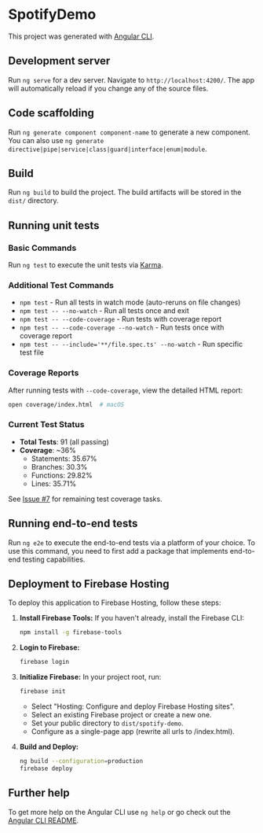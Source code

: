 # SpotifyDemo

This project was generated with [Angular CLI](https://github.com/angular/angular-cli).

## Development server

Run `ng serve` for a dev server. Navigate to `http://localhost:4200/`. The app will automatically reload if you change any of the source files.

## Code scaffolding

Run `ng generate component component-name` to generate a new component. You can also use `ng generate directive|pipe|service|class|guard|interface|enum|module`.

## Build

Run `ng build` to build the project. The build artifacts will be stored in the `dist/` directory.

## Running unit tests

### Basic Commands
Run `ng test` to execute the unit tests via [Karma](https://karma-runner.github.io).

### Additional Test Commands
- `npm test` - Run all tests in watch mode (auto-reruns on file changes)
- `npm test -- --no-watch` - Run all tests once and exit
- `npm test -- --code-coverage` - Run tests with coverage report
- `npm test -- --code-coverage --no-watch` - Run tests once with coverage report
- `npm test -- --include='**/file.spec.ts' --no-watch` - Run specific test file

### Coverage Reports
After running tests with `--code-coverage`, view the detailed HTML report:
```bash
open coverage/index.html  # macOS
```

### Current Test Status
- **Total Tests**: 91 (all passing)
- **Coverage**: ~36%
  - Statements: 35.67%
  - Branches: 30.3%
  - Functions: 29.82%
  - Lines: 35.71%

See [Issue #7](https://github.com/enrique7mc/album-anniversaries/issues/7) for remaining test coverage tasks.

## Running end-to-end tests

Run `ng e2e` to execute the end-to-end tests via a platform of your choice. To use this command, you need to first add a package that implements end-to-end testing capabilities.

## Deployment to Firebase Hosting

To deploy this application to Firebase Hosting, follow these steps:

1.  **Install Firebase Tools:**
    If you haven't already, install the Firebase CLI:
    ```bash
    npm install -g firebase-tools
    ```

2.  **Login to Firebase:**
    ```bash
    firebase login
    ```

3.  **Initialize Firebase:**
    In your project root, run:
    ```bash
    firebase init
    ```
    - Select "Hosting: Configure and deploy Firebase Hosting sites".
    - Select an existing Firebase project or create a new one.
    - Set your public directory to `dist/spotify-demo`.
    - Configure as a single-page app (rewrite all urls to /index.html).

4.  **Build and Deploy:**
    ```bash
    ng build --configuration=production
    firebase deploy
    ```

## Further help

To get more help on the Angular CLI use `ng help` or go check out the [Angular CLI README](httpss://github.com/angular/angular-cli/blob/master/README.md).
